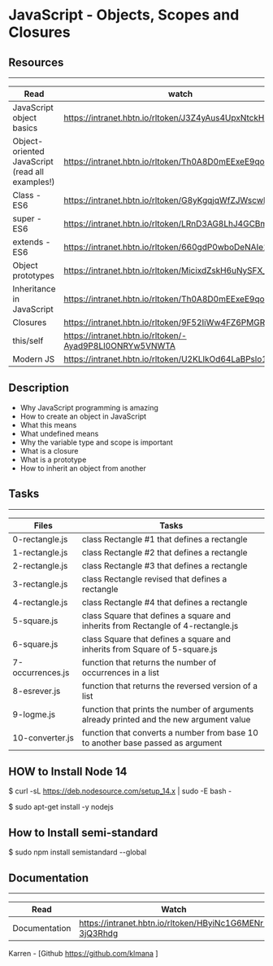 # JavaScript - Objects, Scopes and Closures


## Resources
---
Read|watch
---|---
JavaScript object basics | https://intranet.hbtn.io/rltoken/J3Z4yAus4UpxNtckHugmKQ
Object-oriented JavaScript (read all examples!) | https://intranet.hbtn.io/rltoken/Th0A8D0mEExeE9qo1XFFow
Class - ES6 | https://intranet.hbtn.io/rltoken/G8yKgqjqWfZJWscwR5qbhQ
super - ES6 | https://intranet.hbtn.io/rltoken/LRnD3AG8LhJ4GCBmc991fQ
extends - ES6 | https://intranet.hbtn.io/rltoken/660gdP0wboDeNAIe1dVYCA
Object prototypes | https://intranet.hbtn.io/rltoken/MicixdZskH6uNySFX_n5jA
Inheritance in JavaScript | https://intranet.hbtn.io/rltoken/Th0A8D0mEExeE9qo1XFFow
Closures | https://intranet.hbtn.io/rltoken/9F52IiWw4FZ6PMGRrtgX2Q
this/self | https://intranet.hbtn.io/rltoken/-Ayad9P8LI0ONRYw5VNWTA
Modern JS | https://intranet.hbtn.io/rltoken/U2KLIkOd64LaBPslo1Yv5w


## Description
* Why JavaScript programming is amazing
* How to create an object in JavaScript
* What this means
* What undefined means
* Why the variable type and scope is important
* What is a closure
* What is a prototype
* How to inherit an object from another


## Tasks
---
Files|Tasks
---|---
0-rectangle.js | class Rectangle #1 that defines a rectangle
1-rectangle.js | class Rectangle #2 that defines a rectangle
2-rectangle.js | class Rectangle #3 that defines a rectangle
3-rectangle.js | class Rectangle revised that defines a rectangle
4-rectangle.js | class Rectangle #4 that defines a rectangle
5-square.js | class Square that defines a square and inherits from Rectangle of 4-rectangle.js
6-square.js | class Square that defines a square and inherits from Square of 5-square.js
7-occurrences.js | function that returns the number of occurrences in a list
8-esrever.js | function that returns the reversed version of a list
9-logme.js | function that prints the number of arguments already printed and the new argument value
10-converter.js | function that converts a number from base 10 to another base passed as argument

## HOW to Install Node 14
$ curl -sL https://deb.nodesource.com/setup_14.x | sudo -E bash -

$ sudo apt-get install -y nodejs


## How to Install semi-standard
$ sudo npm install semistandard --global
## Documentation
---
Read|Watch
---|---
Documentation | https://intranet.hbtn.io/rltoken/HByiNc1G6MENr-3jQ3Rhdg


Karren - [Github https://github.com/klmana ]